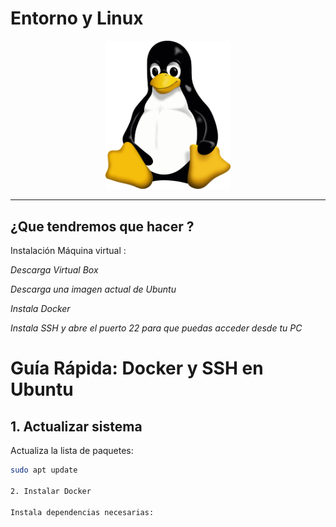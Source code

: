 # Entorno y Linux

<p align="center">
  <img src="img/tux.png" alt="img" width="200px">
</p>

***

## ¿Que tendremos que hacer ?

Instalación Máquina virtual :

*Descarga Virtual Box* 

*Descarga una imagen actual de Ubuntu*

*Instala Docker*

*Instala SSH y abre el puerto 22 para que puedas acceder desde tu PC*


# Guía Rápida: Docker y SSH en Ubuntu

## 1. Actualizar sistema

Actualiza la lista de paquetes:
```bash
sudo apt update

2. Instalar Docker

Instala dependencias necesarias:

